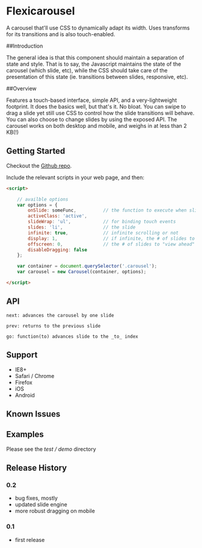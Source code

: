 # Flexicarousel

A carousel that'll use CSS to dynamically adapt its width. Uses transforms for its transitions and is also touch-enabled.

##Introduction

The general idea is that this component should maintain a separation of state and style. That is to say, the Javascript maintains the state of the carousel (which slide, etc), while the CSS should take care of the presentation of this state (ie. transitions between slides, responsive, etc).

##Overview

Features a touch-based interface, simple API, and a very-lightweight footprint. It does the basics well, but that's it. No bloat.
You can swipe to drag a slide yet still use CSS to control how the slide transitions will behave. You can also choose to change slides by
using the exposed API. The carousel works on both desktop and mobile, and weighs in at less than 2 KB(!)

## Getting Started
Checkout the [Github repo][github].

[github]: https://github.com/apathetic/flexicarousel

Include the relevant scripts in your web page, and then:

```html
<script>

	// availble options
	var options = {
		onSlide: someFunc,			// the function to execute when sliding
		activeClass: 'active',
		slideWrap: 'ul',			// for binding touch events
		slides: 'li',				// the slide
		infinite: true,				// infinite scrolling or not
		display: 1,					// if infinite, the # of slides to "view ahead" ie. position offscreen
		offscreen: 0,				// the # of slides to "view ahead" ie. position offscreen
		disableDragging: false
	};

	var container = document.querySelector('.carousel');
	var carousel = new Carousel(container, options);

</script>
```

## API

	next: advances the carousel by one slide

	prev: returns to the previous slide

	go: function(to) advances slide to the _to_ index


## Support
* IE8+
* Safari / Chrome
* Firefox
* iOS
* Android

## Known Issues

## Examples

Please see the _test / demo_ directory

## Release History

### 0.2
* bug fixes, mostly
* updated slide engine
* more robust dragging on mobile

### 0.1
* first release
